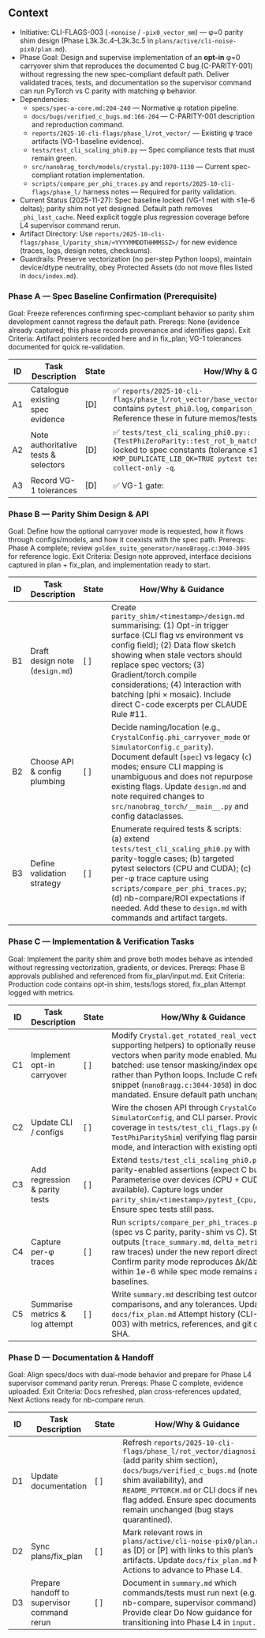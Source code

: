 ## Context
- Initiative: CLI-FLAGS-003 (`-nonoise` / `-pix0_vector_mm`) — φ=0 parity shim design (Phase L3k.3c.4–L3k.3c.5 in `plans/active/cli-noise-pix0/plan.md`).
- Phase Goal: Design and supervise implementation of an **opt-in** φ=0 carryover shim that reproduces the documented C bug (C-PARITY-001) without regressing the new spec-compliant default path. Deliver validated traces, tests, and documentation so the supervisor command can run PyTorch vs C parity with matching φ behavior.
- Dependencies:
  - `specs/spec-a-core.md:204-240` — Normative φ rotation pipeline.
  - `docs/bugs/verified_c_bugs.md:166-204` — C-PARITY-001 description and reproduction command.
  - `reports/2025-10-cli-flags/phase_l/rot_vector/` — Existing φ trace artifacts (VG-1 baseline evidence).
  - `tests/test_cli_scaling_phi0.py` — Spec compliance tests that must remain green.
  - `src/nanobrag_torch/models/crystal.py:1070-1130` — Current spec-compliant rotation implementation.
  - `scripts/compare_per_phi_traces.py` and `reports/2025-10-cli-flags/phase_l/` harness notes — Required for parity validation.
- Current Status (2025-11-27): Spec baseline locked (VG-1 met with ≤1e-6 deltas); parity shim not yet designed. Default path removes `_phi_last_cache`. Need explicit toggle plus regression coverage before L4 supervisor command rerun.
- Artifact Directory: Use `reports/2025-10-cli-flags/phase_l/parity_shim/<YYYYMMDDTHHMMSSZ>/` for new evidence (traces, logs, design notes, checksums).
- Guardrails: Preserve vectorization (no per-step Python loops), maintain device/dtype neutrality, obey Protected Assets (do not move files listed in `docs/index.md`).

### Phase A — Spec Baseline Confirmation (Prerequisite)
Goal: Freeze references confirming spec-compliant behavior so parity shim development cannot regress the default path.
Prereqs: None (evidence already captured; this phase records provenance and identifies gaps).
Exit Criteria: Artifact pointers recorded here and in fix_plan; VG-1 tolerances documented for quick re-validation.

| ID | Task Description | State | How/Why & Guidance |
| --- | --- | --- | --- |
| A1 | Catalogue existing spec evidence | [D] | ✅ `reports/2025-10-cli-flags/phase_l/rot_vector/base_vector_debug/20251007T231515Z/` contains `pytest_phi0.log`, `comparison_summary.md`, and `sha256.txt`. Reference these in future memos/tests. |
| A2 | Note authoritative tests & selectors | [D] | ✅ `tests/test_cli_scaling_phi0.py::{TestPhiZeroParity::test_rot_b_matches_c,test_k_frac_matches_spec}` locked to spec constants (tolerance ≤1e-6). Collect-only selector: `KMP_DUPLICATE_LIB_OK=TRUE pytest tests/test_cli_scaling_phi0.py --collect-only -q`. |
| A3 | Record VG-1 tolerances | [D] | ✅ VG-1 gate: |Δrot_b_phi0_y| ≤ 1e-6 Å and |Δk_frac_phi0| ≤ 1e-6. Log lives in `reports/2025-10-cli-flags/phase_l/rot_vector/diagnosis.md` §VG-1. |

### Phase B — Parity Shim Design & API
Goal: Define how the optional carryover mode is requested, how it flows through configs/models, and how it coexists with the spec path.
Prereqs: Phase A complete; review `golden_suite_generator/nanoBragg.c:3040-3095` for reference logic.
Exit Criteria: Design note approved, interface decisions captured in plan + fix_plan, and implementation ready to start.

| ID | Task Description | State | How/Why & Guidance |
| --- | --- | --- | --- |
| B1 | Draft design note (`design.md`) | [ ] | Create `parity_shim/<timestamp>/design.md` summarising: (1) Opt-in trigger surface (CLI flag vs environment vs config field); (2) Data flow sketch showing when stale vectors should replace spec vectors; (3) Gradient/torch.compile considerations; (4) Interaction with batching (phi × mosaic). Include direct C-code excerpts per CLAUDE Rule #11. |
| B2 | Choose API & config plumbing | [ ] | Decide naming/location (e.g., `CrystalConfig.phi_carryover_mode` or `SimulatorConfig.c_parity`). Document default (`spec`) vs legacy (`c`) modes; ensure CLI mapping is unambiguous and does not repurpose existing flags. Update `design.md` and note required changes to `src/nanobrag_torch/__main__.py` and config dataclasses. |
| B3 | Define validation strategy | [ ] | Enumerate required tests & scripts: (a) extend `tests/test_cli_scaling_phi0.py` with parity-toggle cases; (b) targeted pytest selectors (CPU and CUDA); (c) per-φ trace capture using `scripts/compare_per_phi_traces.py`; (d) nb-compare/ROI expectations if needed. Add these to `design.md` with commands and artifact targets. |

### Phase C — Implementation & Verification Tasks
Goal: Implement the parity shim and prove both modes behave as intended without regressing vectorization, gradients, or devices.
Prereqs: Phase B approvals published and referenced from fix_plan/input.md.
Exit Criteria: Production code contains opt-in shim, tests/logs stored, fix_plan Attempt logged with metrics.

| ID | Task Description | State | How/Why & Guidance |
| --- | --- | --- | --- |
| C1 | Implement opt-in carryover | [ ] | Modify `Crystal.get_rotated_real_vectors` (and supporting helpers) to optionally reuse φ_{last} vectors when parity mode enabled. Must remain batched: use tensor masking/index operations rather than Python loops. Include C reference snippet (`nanoBragg.c:3044-3058`) in docstring as mandated. Ensure default path unchanged. |
| C2 | Update CLI / configs | [ ] | Wire the chosen API through `CrystalConfig`, `SimulatorConfig`, and CLI parser. Provide unit coverage in `tests/test_cli_flags.py` (e.g., new `TestPhiParityShim`) verifying flag parsing, default mode, and interaction with existing options. |
| C3 | Add regression & parity tests | [ ] | Extend `tests/test_cli_scaling_phi0.py` with parity-enabled assertions (expect C bug values). Parameterise over devices (CPU + CUDA when available). Capture logs under `parity_shim/<timestamp>/pytest_{cpu,cuda}.log`. Ensure spec tests still pass. |
| C4 | Capture per-φ traces | [ ] | Run `scripts/compare_per_phi_traces.py` twice (spec vs C parity, parity-shim vs C). Store outputs (`trace_summary.md`, `delta_metrics.json`, raw traces) under the new report directory. Confirm parity mode reproduces Δk/Δb from C within 1e-6 while spec mode remains at spec baselines. |
| C5 | Summarise metrics & log attempt | [ ] | Write `summary.md` describing test outcomes, trace comparisons, and any tolerances. Update `docs/fix_plan.md` Attempt history (CLI-FLAGS-003) with metrics, references, and git commit SHA. |

### Phase D — Documentation & Handoff
Goal: Align specs/docs with dual-mode behavior and prepare for Phase L4 supervisor command parity rerun.
Prereqs: Phase C complete, evidence uploaded.
Exit Criteria: Docs refreshed, plan cross-references updated, Next Actions ready for nb-compare rerun.

| ID | Task Description | State | How/Why & Guidance |
| --- | --- | --- | --- |
| D1 | Update documentation | [ ] | Refresh `reports/2025-10-cli-flags/phase_l/rot_vector/diagnosis.md` (add parity shim section), `docs/bugs/verified_c_bugs.md` (note shim availability), and `README_PYTORCH.md` or CLI docs if new flag added. Ensure spec documents remain unchanged (bug stays quarantined). |
| D2 | Sync plans/fix_plan | [ ] | Mark relevant rows in `plans/active/cli-noise-pix0/plan.md` as [D] or [P] with links to this plan’s artifacts. Update `docs/fix_plan.md` Next Actions to advance to Phase L4. |
| D3 | Prepare handoff to supervisor command rerun | [ ] | Document in `summary.md` which commands/tests must run next (e.g., nb-compare, supervisor command). Provide clear Do Now guidance for transitioning into Phase L4 in `input.md`. |

